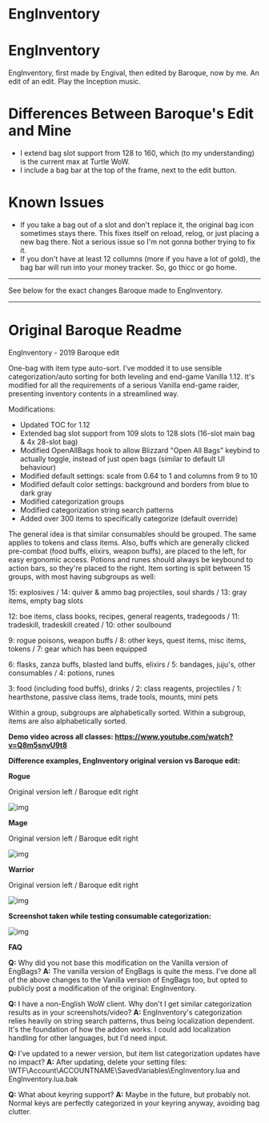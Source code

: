 # EngInventory

# EngInventory
EngInventory, first made by Engival, then edited by Baroque, now by me.  An edit of an edit.  Play the Inception music.

# Differences Between Baroque's Edit and Mine
- I extend bag slot support from 128 to 160, which (to my understanding) is the current max at Turtle WoW.
- I include a bag bar at the top of the frame, next to the edit button.

# Known Issues
- If you take a bag out of a slot and don't replace it, the original bag icon sometimes stays there.  This fixes itself on reload, relog, or just placing a new bag there.  Not a serious issue so I'm not gonna bother trying to fix it.
- If you don't have at least 12 collumns (more if you have a lot of gold), the bag bar will run into your money tracker.  So, go thicc or go home.

---


See below for the exact changes Baroque made to EngInventory.


---
# Original Baroque Readme

EngInventory - 2019 Baroque edit

One-bag with item type auto-sort. I've modded it to use sensible categorization/auto sorting for both leveling and end-game Vanilla 1.12. It's modified for all the requirements of a serious Vanilla end-game raider, presenting inventory contents in a streamlined way.

Modifications:

- Updated TOC for 1.12
- Extended bag slot support from 109 slots to 128 slots (16-slot main bag & 4x 28-slot bag)
- Modified OpenAllBags hook to allow Blizzard "Open All Bags" keybind to actually toggle,
  instead of just open bags (similar to default UI behaviour)
- Modified default settings: scale from 0.64 to 1 and columns from 9 to 10
- Modified default color settings: background and borders from blue to dark gray
- Modified categorization groups
- Modified categorization string search patterns
- Added over 300 items to specifically categorize (default override)

The general idea is that similar consumables should be grouped. The same applies to tokens and class items. Also, buffs which are generally clicked pre-combat (food buffs, elixirs, weapon buffs), are placed to the left, for easy ergonomic access. Potions and runes should always be keybound to action bars, so they're placed to the right. Item sorting is split between 15 groups, with most having subgroups as well:

15: explosives / 14: quiver & ammo bag projectiles, soul shards / 13: gray items, empty bag slots

12: boe items, class books, recipes, general reagents, tradegoods / 11: tradeskill, tradeskill created / 10: other soulbound

9: rogue poisons, weapon buffs / 8: other keys, quest items, misc items, tokens / 7: gear which has been equipped

6: flasks, zanza buffs, blasted land buffs, elixirs / 5: bandages, juju's, other consumables / 4: potions, runes

3: food (including food buffs), drinks / 2: class reagents, projectiles / 1: hearthstone, passive class items, trade tools, mounts, mini pets

Within a group, subgroups are alphabetically sorted.
Within a subgroup, items are also alphabetically sorted.

**Demo video across all classes: https://www.youtube.com/watch?v=Q8m5snvU9t8**

**Difference examples, EngInventory original version vs Baroque edit:**

**Rogue**

Original version left / Baroque edit right

![img](https://imgur.com/WbBAqKL.png)

**Mage**

Original version left / Baroque edit right

![img](https://imgur.com/9HCXFWa.png)

**Warrior**

Original version left / Baroque edit right

![img](https://imgur.com/0PduxwA.png)


**Screenshot taken while testing consumable categorization:**

![img](https://imgur.com/SjlAC9i.png)


**FAQ**

**Q:** Why did you not base this modification on the Vanilla version of EngBags?
**A:** The vanilla version of EngBags is quite the mess. I've done all of the above changes to the Vanilla version of EngBags too, but opted to publicly post a modification of the original: EngInventory.

**Q:** I have a non-English WoW client. Why don't I get similar categorization results as in your screenshots/video?
**A:** EngInventory's categorization relies heavily on string search patterns, thus being localization dependent. It's the foundation of how the addon works. I could add localization handling for other languages, but I'd need input.

**Q:** I've updated to a newer version, but item list categorization updates have no impact?
**A:** After updating, delete your setting files: \WTF\Account\ACCOUNTNAME\SavedVariables\EngInventory.lua and EngInventory.lua.bak

**Q:** What about keyring support?
**A:** Maybe in the future, but probably not. Normal keys are perfectly categorized in your keyring anyway, avoiding bag clutter.
